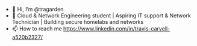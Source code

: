 - 👋 Hi, I’m @tragarden
- 👀 Cloud & Network Engineering student | Aspiring IT support & Network Technician | Building secure homelabs and networks  
- 📫 How to reach me https://www.linkedin.com/in/travis-carvell-a520b2327/

<!---
tragarden/tragarden is a ✨ special ✨ repository because its `README.md` (this file) appears on your GitHub profile.
You can click the Preview link to take a look at your changes.
--->
